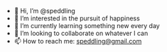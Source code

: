 - 👋 Hi, I’m @speddling
- 👀 I’m interested in the pursuit of happiness
- 🌱 I’m currently learning something new every day
- 💞️ I’m looking to collaborate on whatever I can
- 📫 How to reach me:  speddling@gmail.com 

<!---
speddling/speddling is a ✨ special ✨ repository because its `README.md` (this file) appears on your GitHub profile.
You can click the Preview link to take a look at your changes.
--->
